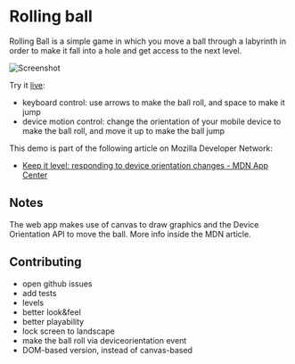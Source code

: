 # Rolling ball

Rolling Ball is a simple game in which you move a ball through a labyrinth in order to make it fall into a hole and get access to the next level.

![Screenshot](https://raw.githubusercontent.com/franciov/rolling-ball/master/img/screenshots/rolling-ball.png)

Try it [live](http://franciov.github.io/rolling-ball):

- keyboard control: use arrows to make the ball roll, and space to make it jump
- device motion control: change the orientation of your mobile device to make the ball roll, and move it up to make the ball jump

This demo is part of the following article on Mozilla Developer Network:

- [Keep it level: responding to device orientation changes - MDN App Center](https://developer.mozilla.org/en-US/Apps/Build/gather_and_modify_data/Keep_it_level_responding_to_device_orientation_changes)

## Notes

The web app makes use of canvas to draw graphics and the Device Orientation API to move the ball. More info inside the MDN article.

## Contributing

- open github issues
- add tests
- levels
- better look&feel
- better playability
- lock screen to landscape
- make the ball roll via deviceorientation event
- DOM-based version, instead of canvas-based
